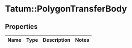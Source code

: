 # Tatum::PolygonTransferBody

## Properties
Name | Type | Description | Notes
------------ | ------------- | ------------- | -------------

